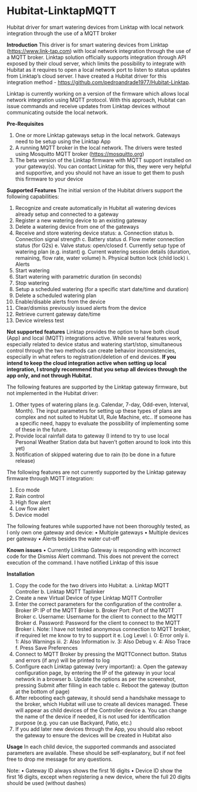# Hubitat-LinktapMQTT
Hubitat driver for smart watering devices from Linktap with local network integration through the use of a MQTT broker

**Introduction**
This driver is for smart watering devices from Linktap (https://www.link-tap.com) with local network integration through the use of a MQTT broker.
Linktap solution officially supports integration through API exposed by their cloud server, which limits the possibility to integrate with Hubitat as it requires to open a local network port to listen to status updates from Linktap’s cloud server. I have created a Hubitat driver for this integration method - https://github.com/pedroandrade1977/Hubitat-Linktap.

Linktap is currently working on a version of the firmware which allows local network integration using MQTT protocol. With this approach, Hubitat can issue commands and receive updates from Linktap devices without communicating outside the local network.


**Pre-Requisites**
1.	One or more Linktap gateways setup in the local network. Gateways need to be setup using the Linktap App
2.	A running MQTT broker in the local network. The drivers were tested using Mosquitto MQTT broker (https://mosquitto.org)
3.	The beta version of the Linktap firmware with MQTT support installed on your gateway(s). You can contact Linktap for this, they were very helpful and supportive, and you should not have an issue to get them to push this firmware to your device


**Supported Features**
The initial version of the Hubitat drivers support the following capabilities:
1.	Recognize and create automatically in Hubitat all watering devices already setup and connected to a gateway
2.	Register a new watering device to an existing gateway
3.	Delete a watering device from one of the gateways
4.	Receive and store watering device status:
  a.	Connection status
  b.	Connection signal strength
  c.	Battery status
  d.	Flow meter connection status (for G2s)
  e.	Valve status: open/closed
  f.	Currently setup type of watering plan (e.g. instant)
  g.	Current watering session details (duration, remaining, flow rate, water volume)
  h.	Physical button lock (child lock)
  i.	Alerts
5.	Start watering
6.	Start watering with parametric duration (in seconds)
7.	Stop watering
8.	Setup a scheduled watering (for a specific start date/time and duration)
9.	Delete a scheduled watering plan
10.	Enable/disable alerts from the device
11.	Clear/dismiss previously issued alerts from the device
12.	Retrieve current gateway date/time
13.	Device wireless test


**Not supported features**
Linktap provides the option to have both cloud (App) and local (MQTT) integrations active. While several features work, especially related to device status and watering start/stop, simultaneous control through the two methods can create behavior inconsistencies, especially in what refers to registration/deletion of end devices. **If you intend to keep the cloud integration active when setting up local integration, I strongly recommend that you setup all devices through the app only, and not through Hubitat.**

The following features are supported by the Linktap gateway firmware, but not implemented in the Hubitat driver:
1.	Other types of watering plans (e.g. Calendar, 7-day, Odd-even, Interval, Month). The input parameters for setting up these types of plans are complex and not suited to Hubitat UI, Rule Machine, etc.. If someone has a specific need, happy to evaluate the possibility of implementing some of these in the future.
2.	Provide local rainfall data to gateway (I intend to try to use local Personal Weather Station data but haven’t gotten around to look into this yet)
3.	Notification of skipped watering due to rain (to be done in a future release)

The following features are not currently supported by the Linktap gateway firmware through MQTT integration:
1.	Eco mode
2.	Rain control
3.	High flow alert
4.	Low flow alert
5.	Device model

The following features while supported have not been thoroughly tested, as I only own one gateway and device:
•	Multiple gateways
•	Multiple devices per gateway
•	Alerts besides the water cut-off


**Known issues**
•	Currently Linktap Gateway is responding with incorrect code for the Dismiss Alert command. This does not prevent the correct execution of the command. I have notified Linktap of this issue


**Installation**
1.	Copy the code for the two drivers into Hubitat:
a.	Linktap MQTT Controller
b.	Linktap MQTT Taplinker
2.	Create a new Virtual Device of type Linktap MQTT Controller
3.	Enter the correct parameters for the configuration of the controller
  a.	Broker IP: IP of the MQTT Broker
  b.	Broker Port: Port of the MQTT Broker
  c.	Username: Username for the client to connect to the MQTT Broker
  d.	Password: Password for the client to connect to the MQTT Broker
  i.	Note: I have not tested anonymous connection to MQTT broker, if required let me know to try to support it
  e.	Log Level:
    i.	0: Error only
    ii.	1: Also Warnings
    iii.	2: Also Information
    iv.	3: Also Debug
    v.	4: Also Trace
  f.	Press Save Preferences
4.	Connect to MQTT Broker by pressing the MQTTConnect button. Status and errors (if any) will be printed to log
5.	Configure each Linktap gateway (very important):
  a.	Open the gateway configuration page, by entering the IP of the gateway in your local network in a browser
  b.	Update the options as per the screenshot, pressing Submit after filling in each table
  c.	Reboot the gateway (button at the bottom of page)
6.	After rebooting each gateway, it should send a handshake message to the broker, which Hubitat will use to create all devices managed. These will appear as child devices of the Controller device
  a.	You can change the name of the device if needed, it is not used for identification purpose (e.g. you can use Backyard, Patio, etc.)
7.	If you add later new devices through the App, you should also reboot the gateway to ensure the devices will be created in Hubitat also


**Usage**
In each child device, the supported commands and associated parameters are available. These should be self-explanatory, but if not feel free to drop me message  for any questions.

Note:
•	Gateway ID always shows the first 16 digits
•	Device ID show the first 16 digits, except when registering a new device, where the full 20 digits should be used (without dashes)
